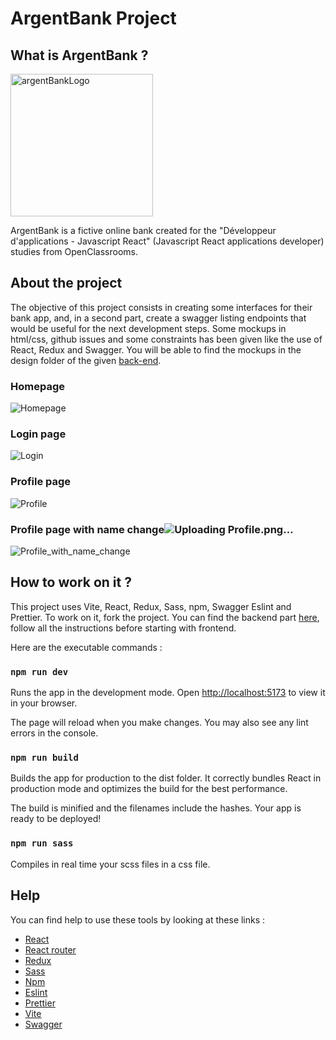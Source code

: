 # ArgentBank Project

## What is ArgentBank ?

<img width="228" alt="argentBankLogo" src="https://github.com/user-attachments/assets/d49a7252-c86c-4f11-9255-794f9cf18e8a">

ArgentBank is a fictive online bank created for the "Développeur d'applications - Javascript React" (Javascript React applications developer) studies from OpenClassrooms.

## About the project

The objective of this project consists in creating some interfaces for their bank app, and, in a second part, create a swagger listing endpoints that would be useful for the next development steps. Some mockups in html/css, github issues and some constraints has been given like the use of React, Redux and Swagger. You will be able to find the mockups in the design folder of the given [back-end](https://github.com/OpenClassrooms-Student-Center/Project-10-Bank-API).

### Homepage

![Homepage](https://github.com/user-attachments/assets/9ffc0643-824e-4a1e-8d60-27bd9ddf618c)

### Login page

![Login](https://github.com/user-attachments/assets/ea754c8c-e3f5-4c01-996c-ff6a5fef45aa)

### Profile page

![Profile](https://github.com/user-attachments/assets/e6c412ce-8e5f-478b-a0d4-43daea1afec3)

### Profile page with name change![Uploading Profile.png…]()

![Profile_with_name_change](https://github.com/user-attachments/assets/2ec39eaf-56e9-4dea-9199-f4a841469a08)

## How to work on it ?

This project uses Vite, React, Redux, Sass, npm, Swagger Eslint and Prettier. To work on it, fork the project. You can find the backend part [here](https://github.com/OpenClassrooms-Student-Center/Project-10-Bank-API), follow all the instructions before starting with frontend.

Here are the executable commands :

### `npm run dev`

Runs the app in the development mode.
Open [http://localhost:5173](http://localhost:5173) to view it in your browser.

The page will reload when you make changes.
You may also see any lint errors in the console.

### `npm run build`

Builds the app for production to the dist folder.
It correctly bundles React in production mode and optimizes the build for the best performance.

The build is minified and the filenames include the hashes.
Your app is ready to be deployed!

### `npm run sass`

Compiles in real time your scss files in a css file.

## Help

You can find help to use these tools by looking at these links :

- [React](https://react.dev)
- [React router](https://reactrouter.com/en/main)
- [Redux](https://redux.js.org/introduction/getting-started)
- [Sass](https://sass-lang.com/documentation/)
- [Npm](https://docs.npmjs.com)
- [Eslint](https://eslint.org/docs/latest/)
- [Prettier](https://prettier.io/docs/en/)
- [Vite](https://vitejs.dev/guide/)
- [Swagger](https://swagger.io/docs/)
